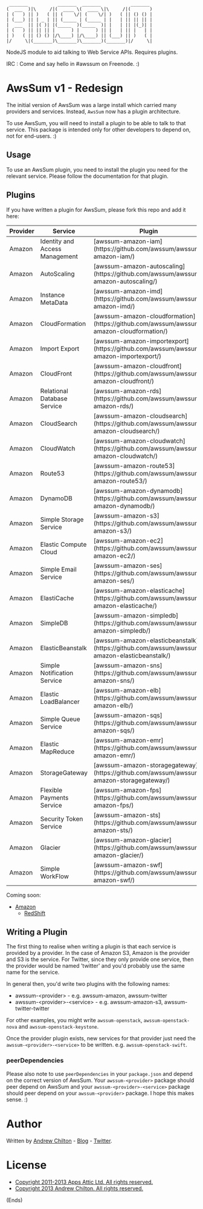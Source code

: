 ```
 _______           _______  _______           _______ 
(  ___  )|\     /|(  ____ \(  ____ \|\     /|(       )
| (   ) || )   ( || (    \/| (    \/| )   ( || () () |
| (___) || | _ | || (_____ | (_____ | |   | || || || |
|  ___  || |( )| |(_____  )(_____  )| |   | || |(_)| |
| (   ) || || || |      ) |      ) || |   | || |   | |
| )   ( || () () |/\____) |/\____) || (___) || )   ( |
|/     \|(_______)\_______)\_______)(_______)|/     \|

```

NodeJS module to aid talking to Web Service APIs. Requires plugins.

IRC : Come and say hello in #awssum on Freenode. :)

# AwsSum v1 - Redesign #

The initial version of AwsSum was a large install which carried many providers and services. Instead, ```AwsSum``` now
has a plugin architecture.

To use AwsSum, you will need to install a plugin to be able to talk to that service. This package is intended only for
other developers to depend on, not for end-users. :)

## Usage ##

To use an AwsSum plugin, you need to install the plugin you need for the relevant service. Please follow the
documentation for that plugin.

## Plugins ##

If you have written a plugin for AwsSum, please fork this repo and add it here:

<table>
  <thead>
    <th>Provider</th>
    <th>Service</th>
    <th>Plugin</th>
  </thead>
  <tbody>
    <tr>
      <td>Amazon</td>
      <td>Identity and Access Management</td>
      <td>[awssum-amazon-iam](https://github.com/awssum/awssum-amazon-iam/)</td>
    </tr>
    <tr>
      <td>Amazon</td>
      <td>AutoScaling</td>
      <td>[awssum-amazon-autoscaling](https://github.com/awssum/awssum-amazon-autoscaling/)</td>
    </tr>
    <tr>
      <td>Amazon</td>
      <td>Instance MetaData</td>
      <td>[awssum-amazon-imd](https://github.com/awssum/awssum-amazon-imd/)</td>
    </tr>
    <tr>
      <td>Amazon</td>
      <td>CloudFormation</td>
      <td>[awssum-amazon-cloudformation](https://github.com/awssum/awssum-amazon-cloudformation/)</td>
    </tr>
    <tr>
      <td>Amazon</td>
      <td>Import Export</td>
      <td>[awssum-amazon-importexport](https://github.com/awssum/awssum-amazon-importexport/)</td>
    </tr>
    <tr>
      <td>Amazon</td>
      <td>CloudFront</td>
      <td>[awssum-amazon-cloudfront](https://github.com/awssum/awssum-amazon-cloudfront/)</td>
    </tr>
    <tr>
      <td>Amazon</td>
      <td>Relational Database Service</td>
      <td>[awssum-amazon-rds](https://github.com/awssum/awssum-amazon-rds/)</td>
    </tr>
    <tr>
      <td>Amazon</td>
      <td>CloudSearch</td>
      <td>[awssum-amazon-cloudsearch](https://github.com/awssum/awssum-amazon-cloudsearch/)</td>
    </tr>
    <tr>
      <td>Amazon</td>
      <td>CloudWatch</td>
      <td>[awssum-amazon-cloudwatch](https://github.com/awssum/awssum-amazon-cloudwatch/)</td>
    </tr>
    <tr>
      <td>Amazon</td>
      <td>Route53</td>
      <td>[awssum-amazon-route53](https://github.com/awssum/awssum-amazon-route53/)</td>
    </tr>
    <tr>
      <td>Amazon</td>
      <td>DynamoDB</td>
      <td>[awssum-amazon-dynamodb](https://github.com/awssum/awssum-amazon-dynamodb/)</td>
    </tr>
    <tr>
      <td>Amazon</td>
      <td>Simple Storage Service</td>
      <td>[awssum-amazon-s3](https://github.com/awssum/awssum-amazon-s3/)</td>
    </tr>
    <tr>
      <td>Amazon</td>
      <td>Elastic Compute Cloud</td>
      <td>[awssum-amazon-ec2](https://github.com/awssum/awssum-amazon-ec2/)</td>
    </tr>
    <tr>
      <td>Amazon</td>
      <td>Simple Email Service</td>
      <td>[awssum-amazon-ses](https://github.com/awssum/awssum-amazon-ses/)</td>
    </tr>
    <tr>
      <td>Amazon</td>
      <td>ElastiCache</td>
      <td>[awssum-amazon-elasticache](https://github.com/awssum/awssum-amazon-elasticache/)</td>
    </tr>
    <tr>
      <td>Amazon</td>
      <td>SimpleDB</td>
      <td>[awssum-amazon-simpledb](https://github.com/awssum/awssum-amazon-simpledb/)</td>
    </tr>
    <tr>
      <td>Amazon</td>
      <td>ElasticBeanstalk</td>
      <td>[awssum-amazon-elasticbeanstalk](https://github.com/awssum/awssum-amazon-elasticbeanstalk/)</td>
    </tr>
    <tr>
      <td>Amazon</td>
      <td>Simple Notification Service</td>
      <td>[awssum-amazon-sns](https://github.com/awssum/awssum-amazon-sns/)</td>
    </tr>
    <tr>
      <td>Amazon</td>
      <td>Elastic LoadBalancer</td>
      <td>[awssum-amazon-elb](https://github.com/awssum/awssum-amazon-elb/)</td>
    </tr>
    <tr>
      <td>Amazon</td>
      <td>Simple Queue Service</td>
      <td>[awssum-amazon-sqs](https://github.com/awssum/awssum-amazon-sqs/)</td>
    </tr>
    <tr>
      <td>Amazon</td>
      <td>Elastic MapReduce</td>
      <td>[awssum-amazon-emr](https://github.com/awssum/awssum-amazon-emr/)</td>
    </tr>
    <tr>
      <td>Amazon</td>
      <td>StorageGateway</td>
      <td>[awssum-amazon-storagegateway](https://github.com/awssum/awssum-amazon-storagegateway/)</td>
    </tr>
    <tr>
      <td>Amazon</td>
      <td>Flexible Payments Service</td>
      <td>[awssum-amazon-fps](https://github.com/awssum/awssum-amazon-fps/)</td>
    </tr>
    <tr>
      <td>Amazon</td>
      <td>Security Token Service</td>
      <td>[awssum-amazon-sts](https://github.com/awssum/awssum-amazon-sts/)</td>
    </tr>
    <tr>
      <td>Amazon</td>
      <td>Glacier</td>
      <td>[awssum-amazon-glacier](https://github.com/awssum/awssum-amazon-glacier/)</td>
    </tr>
    <tr>
      <td>Amazon</td>
      <td>Simple WorkFlow</td>
      <td>[awssum-amazon-swf](https://github.com/awssum/awssum-amazon-swf/)</td>
    </tr>
  </tbody>
</table>

Coming soon:

* [Amazon](https://github.com/awssum/awssum-amazon)
    * [RedShift](https://github.com/awssum/awssum-amazon-redshift/)

## Writing a Plugin ##

The first thing to realise when writing a plugin is that each service is provided by a provider. In the case of Amazon
S3, Amazon is the provider and S3 is the service. For Twitter, since they only provide one service, then the provider
would be named 'twitter' and you'd probably use the same name for the service.

In general then, you'd write two plugins with the following names:

* awssum-&lt;provider&gt; - e.g. awssum-amazon, awssum-twitter
* awssum-&lt;provider&gt;-&lt;service&gt; - e.g. awssum-amazon-s3, awssum-twitter-twitter

For other examples, you might write ```awssum-openstack```, ```awssum-openstack-nova``` and ```awssum-openstack-keystone```.

Once the provider plugin exists, new services for that provider just need the ```awssum-<provider>-<service>``` to be
written. e.g. ```awssum-openstack-swift```.

### peerDependencies ###

Please also note to use ```peerDependencies``` in your ```package.json``` and depend on the correct version of
AwsSum. Your ```awssum-<provider>``` package should peer depend on AwsSum and your ```awssum-<provider>-<service>```
package should peer depend on your ```awssum-<provider>``` package. I hope this makes sense. :)

# Author #

Written by [Andrew Chilton](http://chilts.org/) - [Blog](http://chilts.org/blog/) -
[Twitter](https://twitter.com/andychilton).

# License #

* [Copyright 2011-2013 Apps Attic Ltd.  All rights reserved.](http://appsattic.mit-license.org/2011/)
* [Copyright 2013 Andrew Chilton.  All rights reserved.](http://chilts.mit-license.org/2013/)

(Ends)


